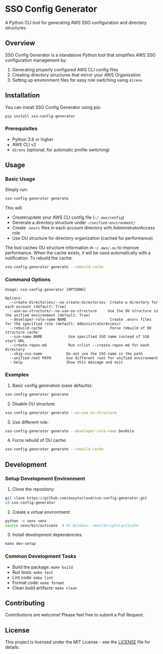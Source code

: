 # SSO Config Generator

A Python CLI tool for generating AWS SSO configuration and directory structures.

## Overview

SSO Config Generator is a standalone Python tool that simplifies AWS SSO configuration management by:

1. Generating properly configured AWS CLI config files
2. Creating directory structures that mirror your AWS Organization
3. Setting up environment files for easy role switching using `direnv`

## Installation

You can install SSO Config Generator using pip:

```bash
pip install sso-config-generator
```

### Prerequisites

- Python 3.8 or higher
- AWS CLI v2
- `direnv` (optional, for automatic profile switching)

## Usage

### Basic Usage

Simply run:

```bash
sso-config-generator generate
```

This will:
- Create/update your AWS CLI config file (`~/.aws/config`)
- Generate a directory structure under `~/unified-environment/`
- Create `.envrc` files in each account directory with AdministratorAccess role
- Use OU structure for directory organization (cached for performance)

The tool caches OU structure information in `~/.aws/.ou` to improve performance. When the cache exists, it will be used automatically with a notification. To rebuild the cache:

```bash
sso-config-generator generate --rebuild-cache
```

### Command Options

```
Usage: sso-config-generator [OPTIONS]

Options:
  --create-directories/--no-create-directories  Create a directory for each account (default: True)
  --use-ou-structure/--no-use-ou-structure     Use the OU structure in the unified environment (default: True)
  --developer-role-name NAME                    Create .envrc files for the specified role (default: AdministratorAccess)
  --rebuild-cache                               Force rebuild of OU structure cache
  --sso-name NAME            Use specified SSO name instead of SSO start URL
  --create-repos-md          Run cclist --create-repos-md for each directory
  --skip-sso-name           Do not use the SSO name in the path
  --unified-root PATH       Use different root for unified environment
  --help                    Show this message and exit
```

### Examples

1. Basic config generation (uses defaults):
```bash
sso-config-generator generate
```

2. Disable OU structure:
```bash
sso-config-generator generate --no-use-ou-structure
```

3. Use different role:
```bash
sso-config-generator generate --developer-role-name DevRole
```

4. Force rebuild of OU cache:
```bash
sso-config-generator generate --rebuild-cache
```

## Development

### Setup Development Environment

1. Clone the repository:
```bash
git clone https://github.com/easytocloud/sso-config-generator.git
cd sso-config-generator
```

2. Create a virtual environment:
```bash
python -m venv venv
source venv/bin/activate  # On Windows: venv\Scripts\activate
```

3. Install development dependencies:
```bash
make dev-setup
```

### Common Development Tasks

- Build the package: `make build`
- Run tests: `make test`
- Lint code: `make lint`
- Format code: `make format`
- Clean build artifacts: `make clean`

## Contributing

Contributions are welcome! Please feel free to submit a Pull Request.

## License

This project is licensed under the MIT License - see the [LICENSE](LICENSE) file for details.
